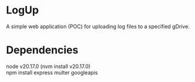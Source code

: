 # LogUp
A simple web application (POC) for uploading log files to a specified gDrive.

# Dependencies
node v20.17.0 (nvm install v20.17.0)\
npm install express multer googleapis
